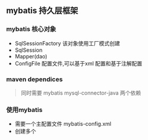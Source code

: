 ## mybatis 持久层框架

### mybatis 核心对象
- SqlSessionFactory 该对象使用工厂模式创建
- SqlSession
- Mapper(dao)
- ConfigFile 配置文件,可以基于xml 配置和基于注解配置

### maven dependices
> 同时需要 mybatis mysql-connector-java 两个依赖

### 使用mybatis
- 需要一个主配置文件 mybatis-config.xml
- 创建多个
